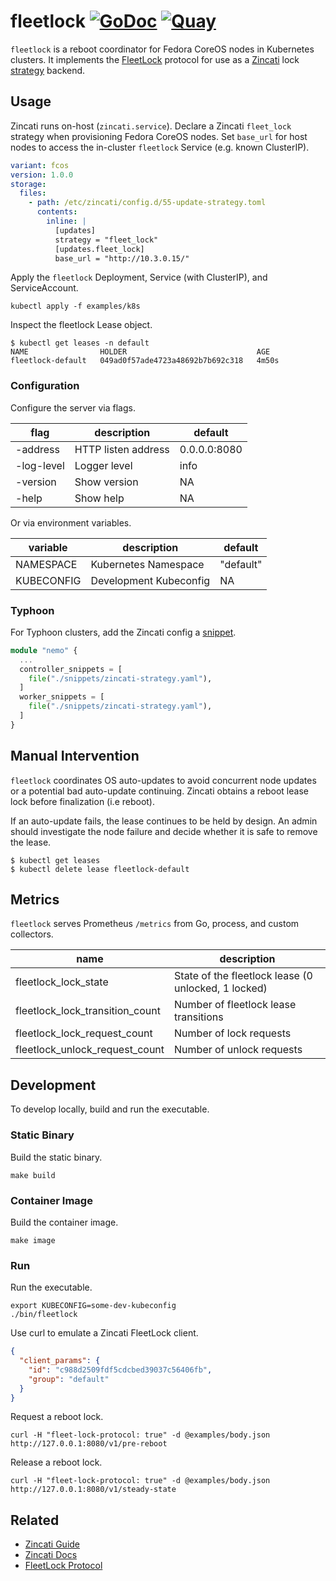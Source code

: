 # fleetlock [![GoDoc](https://godoc.org/github.com/poseidon/fleetlock?status.png)](https://godoc.org/github.com/poseidon/fleetlock) [![Quay](https://img.shields.io/badge/container-quay-green)](https://quay.io/repository/poseidon/fleetlock)

`fleetlock` is a reboot coordinator for Fedora CoreOS nodes in Kubernetes clusters. It implements the [FleetLock](https://coreos.github.io/zincati/development/fleetlock/protocol/) protocol for use as a [Zincati](https://github.com/coreos/zincati) lock [strategy](https://github.com/coreos/zincati/blob/master/docs/usage/updates-strategy.md) backend.

## Usage

Zincati runs on-host (`zincati.service`). Declare a Zincati `fleet_lock` strategy when provisioning Fedora CoreOS nodes. Set `base_url` for host nodes to access the in-cluster `fleetlock` Service (e.g. known ClusterIP).

```yaml
variant: fcos
version: 1.0.0
storage:
  files:
    - path: /etc/zincati/config.d/55-update-strategy.toml
      contents:
        inline: |
          [updates]
          strategy = "fleet_lock"
          [updates.fleet_lock]
          base_url = "http://10.3.0.15/"
```

Apply the `fleetlock` Deployment, Service (with ClusterIP), and ServiceAccount.

```
kubectl apply -f examples/k8s
```

Inspect the fleetlock Lease object.

```
$ kubectl get leases -n default
NAME                HOLDER                             AGE
fleetlock-default   049ad0f57ade4723a48692b7b692c318   4m50s
```

### Configuration

Configure the server via flags.

| flag       | description  | default      |
|------------|--------------|--------------|
| -address   | HTTP listen address | 0.0.0.0:8080 |
| -log-level | Logger level | info |
| -version   | Show version | NA   |
| -help      | Show help    | NA   |

Or via environment variables.

| variable   | description            | default   |
|------------|------------------------|-----------|
| NAMESPACE  | Kubernetes Namespace   | "default" |
| KUBECONFIG | Development Kubeconfig | NA        |

### Typhoon

For Typhoon clusters, add the Zincati config a [snippet](https://typhoon.psdn.io/advanced/customization/#fedora-coreos).

```tf
module "nemo" {
  ...
  controller_snippets = [
    file("./snippets/zincati-strategy.yaml"),
  ]
  worker_snippets = [
    file("./snippets/zincati-strategy.yaml"),
  ]
}
```

## Manual Intervention

`fleetlock` coordinates OS auto-updates to avoid concurrent node updates or a potential bad auto-update continuing. Zincati obtains a reboot lease lock before finalization (i.e reboot).

If an auto-update fails, the lease continues to be held by design. An admin should investigate the node failure and decide whether it is safe to remove the lease.

```
$ kubectl get leases
$ kubectl delete lease fleetlock-default
```

## Metrics

`fleetlock` serves Prometheus `/metrics` from Go, process, and custom collectors.

| name                 | description                                         |
|----------------------|-----------------------------------------------------|
| fleetlock_lock_state | State of the fleetlock lease (0 unlocked, 1 locked) |
| fleetlock_lock_transition_count | Number of fleetlock lease transitions    |
| fleetlock_lock_request_count   | Number of lock requests   |
| fleetlock_unlock_request_count | Number of unlock requests |

## Development

To develop locally, build and run the executable.

### Static Binary

Build the static binary.

```
make build
```

### Container Image

Build the container image.

```
make image
```

### Run

Run the executable.

```
export KUBECONFIG=some-dev-kubeconfig
./bin/fleetlock
```

Use curl to emulate a Zincati FleetLock client.

```json
{
  "client_params": {
    "id": "c988d2509fdf5cdcbed39037c56406fb",
    "group": "default"
  }
}
```

Request a reboot lock.


```
curl -H "fleet-lock-protocol: true" -d @examples/body.json http://127.0.0.1:8080/v1/pre-reboot
```

Release a reboot lock.

```
curl -H "fleet-lock-protocol: true" -d @examples/body.json http://127.0.0.1:8080/v1/steady-state
```

## Related

* [Zincati Guide](https://docs.fedoraproject.org/en-US/fedora-coreos/auto-updates/)
* [Zincati Docs](https://github.com/coreos/zincati/blob/master/docs/usage/updates-strategy.md)
* [FleetLock Protocol](https://coreos.github.io/zincati/development/fleetlock/protocol/)
